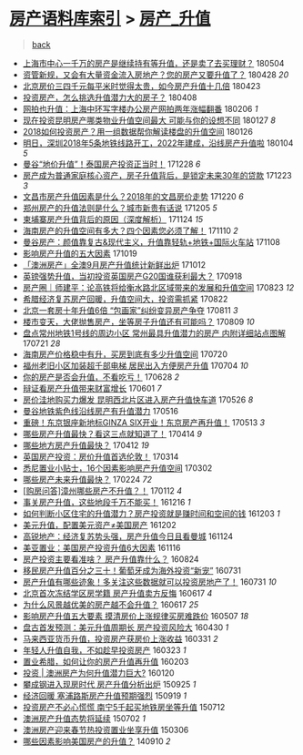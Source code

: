 [房产语料库索引](../../README.md)  > [房产_升值](房产_升值.md)
====
> [back](../README.md)

- [上海市中心一千万的房产是继续持有等升值，还是卖了去买理财？](http://jkwz.applinzi.com/ittc/7099284764668462096.html#%E4%B8%8A%E6%B5%B7%E5%B8%82%E4%B8%AD%E5%BF%83%E4%B8%80%E5%8D%83%E4%B8%87%E7%9A%84%E6%88%BF%E4%BA%A7%E6%98%AF%E7%BB%A7%E7%BB%AD%E6%8C%81%E6%9C%89%E7%AD%89%E5%8D%87%E5%80%BC%EF%BC%8C%E8%BF%98%E6%98%AF%E5%8D%96%E4%BA%86%E5%8E%BB%E4%B9%B0%E7%90%86%E8%B4%A2%EF%BC%9F) 180504  
- [资管新规，又会有大量资金流入房地产？您的房产又要升值了？](http://jkwz.applinzi.com/ittc/7096987135834063882.html#%E8%B5%84%E7%AE%A1%E6%96%B0%E8%A7%84%EF%BC%8C%E5%8F%88%E4%BC%9A%E6%9C%89%E5%A4%A7%E9%87%8F%E8%B5%84%E9%87%91%E6%B5%81%E5%85%A5%E6%88%BF%E5%9C%B0%E4%BA%A7%EF%BC%9F%E6%82%A8%E7%9A%84%E6%88%BF%E4%BA%A7%E5%8F%88%E8%A6%81%E5%8D%87%E5%80%BC%E4%BA%86%EF%BC%9F) 180428 *20* 
- [北京房价三四千元每平米时觉得太贵，如今房产升值十几倍](http://jkwz.applinzi.com/ittc/7094819663978693649.html#%E5%8C%97%E4%BA%AC%E6%88%BF%E4%BB%B7%E4%B8%89%E5%9B%9B%E5%8D%83%E5%85%83%E6%AF%8F%E5%B9%B3%E7%B1%B3%E6%97%B6%E8%A7%89%E5%BE%97%E5%A4%AA%E8%B4%B5%EF%BC%8C%E5%A6%82%E4%BB%8A%E6%88%BF%E4%BA%A7%E5%8D%87%E5%80%BC%E5%8D%81%E5%87%A0%E5%80%8D) 180423  
- [投资房产，怎么挑选升值潜力大的房子？](http://jkwz.applinzi.com/ittc/7089665097255617543.html#%E6%8A%95%E8%B5%84%E6%88%BF%E4%BA%A7%EF%BC%8C%E6%80%8E%E4%B9%88%E6%8C%91%E9%80%89%E5%8D%87%E5%80%BC%E6%BD%9C%E5%8A%9B%E5%A4%A7%E7%9A%84%E6%88%BF%E5%AD%90%EF%BC%9F) 180408  
- [网拍也升值：上海中环写字楼办公房产网拍两年涨幅翻番](http://jkwz.applinzi.com/ittc/7067116549238686736.html#%E7%BD%91%E6%8B%8D%E4%B9%9F%E5%8D%87%E5%80%BC%EF%BC%9A%E4%B8%8A%E6%B5%B7%E4%B8%AD%E7%8E%AF%E5%86%99%E5%AD%97%E6%A5%BC%E5%8A%9E%E5%85%AC%E6%88%BF%E4%BA%A7%E7%BD%91%E6%8B%8D%E4%B8%A4%E5%B9%B4%E6%B6%A8%E5%B9%85%E7%BF%BB%E7%95%AA) 180206 *1* 
- [现在投资昆明房产哪类物业升值空间最大 可能与你的设想不同](http://jkwz.applinzi.com/ittc/7063311652085040145.html#%E7%8E%B0%E5%9C%A8%E6%8A%95%E8%B5%84%E6%98%86%E6%98%8E%E6%88%BF%E4%BA%A7%E5%93%AA%E7%B1%BB%E7%89%A9%E4%B8%9A%E5%8D%87%E5%80%BC%E7%A9%BA%E9%97%B4%E6%9C%80%E5%A4%A7+%E5%8F%AF%E8%83%BD%E4%B8%8E%E4%BD%A0%E7%9A%84%E8%AE%BE%E6%83%B3%E4%B8%8D%E5%90%8C) 180127 *8* 
- [2018如何投资房产？用一组数据帮你解读楼盘的升值空间](http://jkwz.applinzi.com/ittc/7062873537079936010.html#2018%E5%A6%82%E4%BD%95%E6%8A%95%E8%B5%84%E6%88%BF%E4%BA%A7%EF%BC%9F%E7%94%A8%E4%B8%80%E7%BB%84%E6%95%B0%E6%8D%AE%E5%B8%AE%E4%BD%A0%E8%A7%A3%E8%AF%BB%E6%A5%BC%E7%9B%98%E7%9A%84%E5%8D%87%E5%80%BC%E7%A9%BA%E9%97%B4) 180126  
- [明日，深圳2018年5条地铁线路开工，2022年建成，沿线房产升值啦](http://jkwz.applinzi.com/ittc/7054683075768763402.html#%E6%98%8E%E6%97%A5%EF%BC%8C%E6%B7%B1%E5%9C%B32018%E5%B9%B45%E6%9D%A1%E5%9C%B0%E9%93%81%E7%BA%BF%E8%B7%AF%E5%BC%80%E5%B7%A5%EF%BC%8C2022%E5%B9%B4%E5%BB%BA%E6%88%90%EF%BC%8C%E6%B2%BF%E7%BA%BF%E6%88%BF%E4%BA%A7%E5%8D%87%E5%80%BC%E5%95%A6) 180104 *5* 
- [曼谷“地价升值”！泰国房产投资正当时！](http://jkwz.applinzi.com/ittc/7052232811006657553.html#%E6%9B%BC%E8%B0%B7%E2%80%9C%E5%9C%B0%E4%BB%B7%E5%8D%87%E5%80%BC%E2%80%9D%EF%BC%81%E6%B3%B0%E5%9B%BD%E6%88%BF%E4%BA%A7%E6%8A%95%E8%B5%84%E6%AD%A3%E5%BD%93%E6%97%B6%EF%BC%81) 171228 *6* 
- [房产成为普通家庭核心资产，房子升值背后，是锁定未来30年的贷款](http://jkwz.applinzi.com/ittc/7050239106863334416.html#%E6%88%BF%E4%BA%A7%E6%88%90%E4%B8%BA%E6%99%AE%E9%80%9A%E5%AE%B6%E5%BA%AD%E6%A0%B8%E5%BF%83%E8%B5%84%E4%BA%A7%EF%BC%8C%E6%88%BF%E5%AD%90%E5%8D%87%E5%80%BC%E8%83%8C%E5%90%8E%EF%BC%8C%E6%98%AF%E9%94%81%E5%AE%9A%E6%9C%AA%E6%9D%A530%E5%B9%B4%E7%9A%84%E8%B4%B7%E6%AC%BE) 171223 *3* 
- [文昌市房产升值因素是什么？2018年的文昌房价走势](http://jkwz.applinzi.com/ittc/7049199214553203729.html#%E6%96%87%E6%98%8C%E5%B8%82%E6%88%BF%E4%BA%A7%E5%8D%87%E5%80%BC%E5%9B%A0%E7%B4%A0%E6%98%AF%E4%BB%80%E4%B9%88%EF%BC%9F2018%E5%B9%B4%E7%9A%84%E6%96%87%E6%98%8C%E6%88%BF%E4%BB%B7%E8%B5%B0%E5%8A%BF) 171220 *6* 
- [郑州房产的升值法则是什么？城市新贵有话说](http://jkwz.applinzi.com/ittc/7043629591296476176.html#%E9%83%91%E5%B7%9E%E6%88%BF%E4%BA%A7%E7%9A%84%E5%8D%87%E5%80%BC%E6%B3%95%E5%88%99%E6%98%AF%E4%BB%80%E4%B9%88%EF%BC%9F%E5%9F%8E%E5%B8%82%E6%96%B0%E8%B4%B5%E6%9C%89%E8%AF%9D%E8%AF%B4) 171205 *5* 
- [柬埔寨房产升值背后的原因（深度解析）](http://jkwz.applinzi.com/ittc/7039555311604597777.html#%E6%9F%AC%E5%9F%94%E5%AF%A8%E6%88%BF%E4%BA%A7%E5%8D%87%E5%80%BC%E8%83%8C%E5%90%8E%E7%9A%84%E5%8E%9F%E5%9B%A0%EF%BC%88%E6%B7%B1%E5%BA%A6%E8%A7%A3%E6%9E%90%EF%BC%89) 171124 *15* 
- [海南房产的升值空间有多大？四个因素您必须了解！](http://jkwz.applinzi.com/ittc/7034353515256874000.html#%E6%B5%B7%E5%8D%97%E6%88%BF%E4%BA%A7%E7%9A%84%E5%8D%87%E5%80%BC%E7%A9%BA%E9%97%B4%E6%9C%89%E5%A4%9A%E5%A4%A7%EF%BC%9F%E5%9B%9B%E4%B8%AA%E5%9B%A0%E7%B4%A0%E6%82%A8%E5%BF%85%E9%A1%BB%E4%BA%86%E8%A7%A3%EF%BC%81) 171110 *2* 
- [曼谷房产：颜值靠复古&amp;现代主义，升值靠轻轨+地铁+国际火车站](http://jkwz.applinzi.com/ittc/7033709626464404497.html#%E6%9B%BC%E8%B0%B7%E6%88%BF%E4%BA%A7%EF%BC%9A%E9%A2%9C%E5%80%BC%E9%9D%A0%E5%A4%8D%E5%8F%A4%26amp%3B%E7%8E%B0%E4%BB%A3%E4%B8%BB%E4%B9%89%EF%BC%8C%E5%8D%87%E5%80%BC%E9%9D%A0%E8%BD%BB%E8%BD%A8%2B%E5%9C%B0%E9%93%81%2B%E5%9B%BD%E9%99%85%E7%81%AB%E8%BD%A6%E7%AB%99) 171108  
- [影响房产升值的五大因素](http://jkwz.applinzi.com/ittc/7026208778649863185.html#%E5%BD%B1%E5%93%8D%E6%88%BF%E4%BA%A7%E5%8D%87%E5%80%BC%E7%9A%84%E4%BA%94%E5%A4%A7%E5%9B%A0%E7%B4%A0) 171019  
- [「澳洲房产」全澳9月房产升值统计新鲜出炉](http://jkwz.applinzi.com/ittc/7023612537092965392.html#%E3%80%8C%E6%BE%B3%E6%B4%B2%E6%88%BF%E4%BA%A7%E3%80%8D%E5%85%A8%E6%BE%B39%E6%9C%88%E6%88%BF%E4%BA%A7%E5%8D%87%E5%80%BC%E7%BB%9F%E8%AE%A1%E6%96%B0%E9%B2%9C%E5%87%BA%E7%82%89) 171012  
- [英镑强势升值，当初投资英国房产G20国谁获利最大？](http://jkwz.applinzi.com/ittc/7014695731569624080.html#%E8%8B%B1%E9%95%91%E5%BC%BA%E5%8A%BF%E5%8D%87%E5%80%BC%EF%BC%8C%E5%BD%93%E5%88%9D%E6%8A%95%E8%B5%84%E8%8B%B1%E5%9B%BD%E6%88%BF%E4%BA%A7G20%E5%9B%BD%E8%B0%81%E8%8E%B7%E5%88%A9%E6%9C%80%E5%A4%A7%EF%BC%9F) 170918  
- [房产圈｜师建平：论高铁将给衡水路北区域带来的发展和升值空间](http://jkwz.applinzi.com/ittc/7004924527321285648.html#%E6%88%BF%E4%BA%A7%E5%9C%88%EF%BD%9C%E5%B8%88%E5%BB%BA%E5%B9%B3%EF%BC%9A%E8%AE%BA%E9%AB%98%E9%93%81%E5%B0%86%E7%BB%99%E8%A1%A1%E6%B0%B4%E8%B7%AF%E5%8C%97%E5%8C%BA%E5%9F%9F%E5%B8%A6%E6%9D%A5%E7%9A%84%E5%8F%91%E5%B1%95%E5%92%8C%E5%8D%87%E5%80%BC%E7%A9%BA%E9%97%B4) 170823 *12* 
- [希腊经济复苏房产回暖，升值空间大，投资需抓紧](http://jkwz.applinzi.com/ittc/7004622381610714128.html#%E5%B8%8C%E8%85%8A%E7%BB%8F%E6%B5%8E%E5%A4%8D%E8%8B%8F%E6%88%BF%E4%BA%A7%E5%9B%9E%E6%9A%96%EF%BC%8C%E5%8D%87%E5%80%BC%E7%A9%BA%E9%97%B4%E5%A4%A7%EF%BC%8C%E6%8A%95%E8%B5%84%E9%9C%80%E6%8A%93%E7%B4%A7) 170822  
- [北京一套房十年升值6倍 “包画家”纠纷变异房产争夺](http://jkwz.applinzi.com/ittc/7000671519523734545.html#%E5%8C%97%E4%BA%AC%E4%B8%80%E5%A5%97%E6%88%BF%E5%8D%81%E5%B9%B4%E5%8D%87%E5%80%BC6%E5%80%8D+%E2%80%9C%E5%8C%85%E7%94%BB%E5%AE%B6%E2%80%9D%E7%BA%A0%E7%BA%B7%E5%8F%98%E5%BC%82%E6%88%BF%E4%BA%A7%E4%BA%89%E5%A4%BA) 170811 *3* 
- [楼市变天，大佬抛售房产，坐等房子升值还有可能吗？](http://jkwz.applinzi.com/ittc/6999753727316329488.html#%E6%A5%BC%E5%B8%82%E5%8F%98%E5%A4%A9%EF%BC%8C%E5%A4%A7%E4%BD%AC%E6%8A%9B%E5%94%AE%E6%88%BF%E4%BA%A7%EF%BC%8C%E5%9D%90%E7%AD%89%E6%88%BF%E5%AD%90%E5%8D%87%E5%80%BC%E8%BF%98%E6%9C%89%E5%8F%AF%E8%83%BD%E5%90%97%EF%BC%9F) 170809 *10* 
- [盘点常州地铁1号线的周边小区 常州最具升值潜力的房产 内附详细站点图解](http://jkwz.applinzi.com/ittc/6992771302119965713.html#%E7%9B%98%E7%82%B9%E5%B8%B8%E5%B7%9E%E5%9C%B0%E9%93%811%E5%8F%B7%E7%BA%BF%E7%9A%84%E5%91%A8%E8%BE%B9%E5%B0%8F%E5%8C%BA+%E5%B8%B8%E5%B7%9E%E6%9C%80%E5%85%B7%E5%8D%87%E5%80%BC%E6%BD%9C%E5%8A%9B%E7%9A%84%E6%88%BF%E4%BA%A7+%E5%86%85%E9%99%84%E8%AF%A6%E7%BB%86%E7%AB%99%E7%82%B9%E5%9B%BE%E8%A7%A3) 170721 *28* 
- [海南房产价格稳中有升，买房到底有多少升值空间](http://jkwz.applinzi.com/ittc/6992322708065747984.html#%E6%B5%B7%E5%8D%97%E6%88%BF%E4%BA%A7%E4%BB%B7%E6%A0%BC%E7%A8%B3%E4%B8%AD%E6%9C%89%E5%8D%87%EF%BC%8C%E4%B9%B0%E6%88%BF%E5%88%B0%E5%BA%95%E6%9C%89%E5%A4%9A%E5%B0%91%E5%8D%87%E5%80%BC%E7%A9%BA%E9%97%B4) 170720  
- [福州老旧小区加装超千部电梯 居民出入方便房产升值](http://jkwz.applinzi.com/ittc/6986385379920708613.html#%E7%A6%8F%E5%B7%9E%E8%80%81%E6%97%A7%E5%B0%8F%E5%8C%BA%E5%8A%A0%E8%A3%85%E8%B6%85%E5%8D%83%E9%83%A8%E7%94%B5%E6%A2%AF+%E5%B1%85%E6%B0%91%E5%87%BA%E5%85%A5%E6%96%B9%E4%BE%BF%E6%88%BF%E4%BA%A7%E5%8D%87%E5%80%BC) 170704 *10* 
- [你的房产是否会升值，不看吃亏！](http://jkwz.applinzi.com/ittc/6984159391128224773.html#%E4%BD%A0%E7%9A%84%E6%88%BF%E4%BA%A7%E6%98%AF%E5%90%A6%E4%BC%9A%E5%8D%87%E5%80%BC%EF%BC%8C%E4%B8%8D%E7%9C%8B%E5%90%83%E4%BA%8F%EF%BC%81) 170628 *2* 
- [辩证看房产升值带来财富增长](http://jkwz.applinzi.com/ittc/6974102529846543365.html#%E8%BE%A9%E8%AF%81%E7%9C%8B%E6%88%BF%E4%BA%A7%E5%8D%87%E5%80%BC%E5%B8%A6%E6%9D%A5%E8%B4%A2%E5%AF%8C%E5%A2%9E%E9%95%BF) 170601 *7* 
- [房价洼地购买力爆发 昆明西北片区进入房产升值快车道](http://jkwz.applinzi.com/ittc/6972012505231524868.html#%E6%88%BF%E4%BB%B7%E6%B4%BC%E5%9C%B0%E8%B4%AD%E4%B9%B0%E5%8A%9B%E7%88%86%E5%8F%91+%E6%98%86%E6%98%8E%E8%A5%BF%E5%8C%97%E7%89%87%E5%8C%BA%E8%BF%9B%E5%85%A5%E6%88%BF%E4%BA%A7%E5%8D%87%E5%80%BC%E5%BF%AB%E8%BD%A6%E9%81%93) 170526 *8* 
- [曼谷地铁紫色线沿线房产有升值潜力](http://jkwz.applinzi.com/ittc/6967944372254409733.html#%E6%9B%BC%E8%B0%B7%E5%9C%B0%E9%93%81%E7%B4%AB%E8%89%B2%E7%BA%BF%E6%B2%BF%E7%BA%BF%E6%88%BF%E4%BA%A7%E6%9C%89%E5%8D%87%E5%80%BC%E6%BD%9C%E5%8A%9B) 170516  
- [重磅！东京银座新地标GINZA SIX开业！东京房产再升值！](http://jkwz.applinzi.com/ittc/6967053376582845445.html#%E9%87%8D%E7%A3%85%EF%BC%81%E4%B8%9C%E4%BA%AC%E9%93%B6%E5%BA%A7%E6%96%B0%E5%9C%B0%E6%A0%87GINZA+SIX%E5%BC%80%E4%B8%9A%EF%BC%81%E4%B8%9C%E4%BA%AC%E6%88%BF%E4%BA%A7%E5%86%8D%E5%8D%87%E5%80%BC%EF%BC%81) 170513 *3* 
- [哪些房产升值最快？看这三点就知道了！](http://jkwz.applinzi.com/ittc/6956027378387125253.html#%E5%93%AA%E4%BA%9B%E6%88%BF%E4%BA%A7%E5%8D%87%E5%80%BC%E6%9C%80%E5%BF%AB%EF%BC%9F%E7%9C%8B%E8%BF%99%E4%B8%89%E7%82%B9%E5%B0%B1%E7%9F%A5%E9%81%93%E4%BA%86%EF%BC%81) 170414 *9* 
- [哪些地方房产升值最快？](http://jkwz.applinzi.com/ittc/6955272399997109252.html#%E5%93%AA%E4%BA%9B%E5%9C%B0%E6%96%B9%E6%88%BF%E4%BA%A7%E5%8D%87%E5%80%BC%E6%9C%80%E5%BF%AB%EF%BC%9F) 170412 *19* 
- [英国房产投资：房价升值首选伦敦！](http://jkwz.applinzi.com/ittc/6944938988019385348.html#%E8%8B%B1%E5%9B%BD%E6%88%BF%E4%BA%A7%E6%8A%95%E8%B5%84%EF%BC%9A%E6%88%BF%E4%BB%B7%E5%8D%87%E5%80%BC%E9%A6%96%E9%80%89%E4%BC%A6%E6%95%A6%EF%BC%81) 170314  
- [悉尼置业小贴士，16个因素影响房产升值空间](http://jkwz.applinzi.com/ittc/6940376078844691460.html#%E6%82%89%E5%B0%BC%E7%BD%AE%E4%B8%9A%E5%B0%8F%E8%B4%B4%E5%A3%AB%EF%BC%8C16%E4%B8%AA%E5%9B%A0%E7%B4%A0%E5%BD%B1%E5%93%8D%E6%88%BF%E4%BA%A7%E5%8D%87%E5%80%BC%E7%A9%BA%E9%97%B4) 170302  
- [哪些房产未来升值最快？](http://jkwz.applinzi.com/ittc/6938133352644346885.html#%E5%93%AA%E4%BA%9B%E6%88%BF%E4%BA%A7%E6%9C%AA%E6%9D%A5%E5%8D%87%E5%80%BC%E6%9C%80%E5%BF%AB%EF%BC%9F) 170224 *72* 
- [[购房问答]漳州哪些房产不升值？！](http://jkwz.applinzi.com/ittc/6922282935863739397.html#%5B%E8%B4%AD%E6%88%BF%E9%97%AE%E7%AD%94%5D%E6%BC%B3%E5%B7%9E%E5%93%AA%E4%BA%9B%E6%88%BF%E4%BA%A7%E4%B8%8D%E5%8D%87%E5%80%BC%EF%BC%9F%EF%BC%81) 170112 *4* 
- [事关房产升值，这些地段千万不能买！](http://jkwz.applinzi.com/ittc/6912262825748988932.html#%E4%BA%8B%E5%85%B3%E6%88%BF%E4%BA%A7%E5%8D%87%E5%80%BC%EF%BC%8C%E8%BF%99%E4%BA%9B%E5%9C%B0%E6%AE%B5%E5%8D%83%E4%B8%87%E4%B8%8D%E8%83%BD%E4%B9%B0%EF%BC%81) 161216 *1* 
- [如何判断小区住宅的升值潜力？房产投资就是赚时间和空间的钱](http://jkwz.applinzi.com/ittc/6907458084242195460.html#%E5%A6%82%E4%BD%95%E5%88%A4%E6%96%AD%E5%B0%8F%E5%8C%BA%E4%BD%8F%E5%AE%85%E7%9A%84%E5%8D%87%E5%80%BC%E6%BD%9C%E5%8A%9B%EF%BC%9F%E6%88%BF%E4%BA%A7%E6%8A%95%E8%B5%84%E5%B0%B1%E6%98%AF%E8%B5%9A%E6%97%B6%E9%97%B4%E5%92%8C%E7%A9%BA%E9%97%B4%E7%9A%84%E9%92%B1) 161203 *1* 
- [美元升值，配置美元资产≠美国房产](http://jkwz.applinzi.com/ittc/6906961920048759813.html#%E7%BE%8E%E5%85%83%E5%8D%87%E5%80%BC%EF%BC%8C%E9%85%8D%E7%BD%AE%E7%BE%8E%E5%85%83%E8%B5%84%E4%BA%A7%E2%89%A0%E7%BE%8E%E5%9B%BD%E6%88%BF%E4%BA%A7) 161202  
- [高锐地产：经济复苏势头强，房产升值今日且看曼城](http://jkwz.applinzi.com/ittc/6904097889562657796.html#%E9%AB%98%E9%94%90%E5%9C%B0%E4%BA%A7%EF%BC%9A%E7%BB%8F%E6%B5%8E%E5%A4%8D%E8%8B%8F%E5%8A%BF%E5%A4%B4%E5%BC%BA%EF%BC%8C%E6%88%BF%E4%BA%A7%E5%8D%87%E5%80%BC%E4%BB%8A%E6%97%A5%E4%B8%94%E7%9C%8B%E6%9B%BC%E5%9F%8E) 161124  
- [美亚置业：美国房产投资升值6大因素](http://jkwz.applinzi.com/ittc/6900941369828180997.html#%E7%BE%8E%E4%BA%9A%E7%BD%AE%E4%B8%9A%EF%BC%9A%E7%BE%8E%E5%9B%BD%E6%88%BF%E4%BA%A7%E6%8A%95%E8%B5%84%E5%8D%87%E5%80%BC6%E5%A4%A7%E5%9B%A0%E7%B4%A0) 161116  
- [房产投资主要看准啥？ 房产升值靠什么？](http://jkwz.applinzi.com/ittc/6870058038463038468.html#%E6%88%BF%E4%BA%A7%E6%8A%95%E8%B5%84%E4%B8%BB%E8%A6%81%E7%9C%8B%E5%87%86%E5%95%A5%EF%BC%9F+%E6%88%BF%E4%BA%A7%E5%8D%87%E5%80%BC%E9%9D%A0%E4%BB%80%E4%B9%88%EF%BC%9F) 160824  
- [移民房产升值百分之三十！葡萄牙成为海外投资“新宠”](http://jkwz.applinzi.com/ittc/6861164095931417604.html#%E7%A7%BB%E6%B0%91%E6%88%BF%E4%BA%A7%E5%8D%87%E5%80%BC%E7%99%BE%E5%88%86%E4%B9%8B%E4%B8%89%E5%8D%81%EF%BC%81%E8%91%A1%E8%90%84%E7%89%99%E6%88%90%E4%B8%BA%E6%B5%B7%E5%A4%96%E6%8A%95%E8%B5%84%E2%80%9C%E6%96%B0%E5%AE%A0%E2%80%9D) 160731  
- [房产升值有哪些迹象！多关注这些数据就可以投资房地产了！](http://jkwz.applinzi.com/ittc/6860945675797398532.html#%E6%88%BF%E4%BA%A7%E5%8D%87%E5%80%BC%E6%9C%89%E5%93%AA%E4%BA%9B%E8%BF%B9%E8%B1%A1%EF%BC%81%E5%A4%9A%E5%85%B3%E6%B3%A8%E8%BF%99%E4%BA%9B%E6%95%B0%E6%8D%AE%E5%B0%B1%E5%8F%AF%E4%BB%A5%E6%8A%95%E8%B5%84%E6%88%BF%E5%9C%B0%E4%BA%A7%E4%BA%86%EF%BC%81) 160731 *10* 
- [北京首次冻结学区房学籍 房产升值卖方反悔](http://jkwz.applinzi.com/ittc/6844654415629517828.html#%E5%8C%97%E4%BA%AC%E9%A6%96%E6%AC%A1%E5%86%BB%E7%BB%93%E5%AD%A6%E5%8C%BA%E6%88%BF%E5%AD%A6%E7%B1%8D+%E6%88%BF%E4%BA%A7%E5%8D%87%E5%80%BC%E5%8D%96%E6%96%B9%E5%8F%8D%E6%82%94) 160617 *4* 
- [为什么风景越优美的房产越不会升值？](http://jkwz.applinzi.com/ittc/6844489243606647812.html#%E4%B8%BA%E4%BB%80%E4%B9%88%E9%A3%8E%E6%99%AF%E8%B6%8A%E4%BC%98%E7%BE%8E%E7%9A%84%E6%88%BF%E4%BA%A7%E8%B6%8A%E4%B8%8D%E4%BC%9A%E5%8D%87%E5%80%BC%EF%BC%9F) 160617 *25* 
- [影响房产升值五大要素 摸清房价上涨规律买房难跌价](http://jkwz.applinzi.com/ittc/6829486198112125957.html#%E5%BD%B1%E5%93%8D%E6%88%BF%E4%BA%A7%E5%8D%87%E5%80%BC%E4%BA%94%E5%A4%A7%E8%A6%81%E7%B4%A0+%E6%91%B8%E6%B8%85%E6%88%BF%E4%BB%B7%E4%B8%8A%E6%B6%A8%E8%A7%84%E5%BE%8B%E4%B9%B0%E6%88%BF%E9%9A%BE%E8%B7%8C%E4%BB%B7) 160507 *18* 
- [盘古首发预测：美元升值周期长 房产投资风险大](http://jkwz.applinzi.com/ittc/6826862785107330052.html#%E7%9B%98%E5%8F%A4%E9%A6%96%E5%8F%91%E9%A2%84%E6%B5%8B%EF%BC%9A%E7%BE%8E%E5%85%83%E5%8D%87%E5%80%BC%E5%91%A8%E6%9C%9F%E9%95%BF+%E6%88%BF%E4%BA%A7%E6%8A%95%E8%B5%84%E9%A3%8E%E9%99%A9%E5%A4%A7) 160430 *1* 
- [马来西亚货币升值，投资房产获房价上涨收益](http://jkwz.applinzi.com/ittc/6815786835250775045.html#%E9%A9%AC%E6%9D%A5%E8%A5%BF%E4%BA%9A%E8%B4%A7%E5%B8%81%E5%8D%87%E5%80%BC%EF%BC%8C%E6%8A%95%E8%B5%84%E6%88%BF%E4%BA%A7%E8%8E%B7%E6%88%BF%E4%BB%B7%E4%B8%8A%E6%B6%A8%E6%94%B6%E7%9B%8A) 160331 *2* 
- [年轻人升值自我，不如趁早投资房产](http://jkwz.applinzi.com/ittc/6812775194015826948.html#%E5%B9%B4%E8%BD%BB%E4%BA%BA%E5%8D%87%E5%80%BC%E8%87%AA%E6%88%91%EF%BC%8C%E4%B8%8D%E5%A6%82%E8%B6%81%E6%97%A9%E6%8A%95%E8%B5%84%E6%88%BF%E4%BA%A7) 160323 *1* 
- [置业希腊，如何让你的房产升值再升值](http://jkwz.applinzi.com/ittc/6794641729739293701.html#%E7%BD%AE%E4%B8%9A%E5%B8%8C%E8%85%8A%EF%BC%8C%E5%A6%82%E4%BD%95%E8%AE%A9%E4%BD%A0%E7%9A%84%E6%88%BF%E4%BA%A7%E5%8D%87%E5%80%BC%E5%86%8D%E5%8D%87%E5%80%BC) 160203  
- [投资 | 澳洲房产为何升值潜力巨大?](http://jkwz.applinzi.com/ittc/6789030139266597892.html#%E6%8A%95%E8%B5%84+%7C+%E6%BE%B3%E6%B4%B2%E6%88%BF%E4%BA%A7%E4%B8%BA%E4%BD%95%E5%8D%87%E5%80%BC%E6%BD%9C%E5%8A%9B%E5%B7%A8%E5%A4%A7%3F) 160120  
- [攀成钢进入现房时代 房产升值分析出炉](http://jkwz.applinzi.com/ittc/6745981896782955524.html#%E6%94%80%E6%88%90%E9%92%A2%E8%BF%9B%E5%85%A5%E7%8E%B0%E6%88%BF%E6%97%B6%E4%BB%A3+%E6%88%BF%E4%BA%A7%E5%8D%87%E5%80%BC%E5%88%86%E6%9E%90%E5%87%BA%E7%82%89) 150925 *1* 
- [经济回暖 塞浦路斯房产升值预期强烈](http://jkwz.applinzi.com/ittc/6743829611360601092.html#%E7%BB%8F%E6%B5%8E%E5%9B%9E%E6%9A%96+%E5%A1%9E%E6%B5%A6%E8%B7%AF%E6%96%AF%E6%88%BF%E4%BA%A7%E5%8D%87%E5%80%BC%E9%A2%84%E6%9C%9F%E5%BC%BA%E7%83%88) 150919 *1* 
- [投资房产不必心慌慌 南宁5千起买地铁房坐等升值](http://jkwz.applinzi.com/ittc/547650611425249760.html#%E6%8A%95%E8%B5%84%E6%88%BF%E4%BA%A7%E4%B8%8D%E5%BF%85%E5%BF%83%E6%85%8C%E6%85%8C+%E5%8D%97%E5%AE%815%E5%8D%83%E8%B5%B7%E4%B9%B0%E5%9C%B0%E9%93%81%E6%88%BF%E5%9D%90%E7%AD%89%E5%8D%87%E5%80%BC) 150712  
- [澳洲房产升值态势将延续](http://jkwz.applinzi.com/ittc/547650611426561299.html#%E6%BE%B3%E6%B4%B2%E6%88%BF%E4%BA%A7%E5%8D%87%E5%80%BC%E6%80%81%E5%8A%BF%E5%B0%86%E5%BB%B6%E7%BB%AD) 150702 *1* 
- [澳洲房产迎来春节热投资置业坐享升值](http://jkwz.applinzi.com/ittc/547650611391852845.html#%E6%BE%B3%E6%B4%B2%E6%88%BF%E4%BA%A7%E8%BF%8E%E6%9D%A5%E6%98%A5%E8%8A%82%E7%83%AD%E6%8A%95%E8%B5%84%E7%BD%AE%E4%B8%9A%E5%9D%90%E4%BA%AB%E5%8D%87%E5%80%BC) 150306  
- [哪些因素影响美国房产的升值？](http://jkwz.applinzi.com/ittc/547650611372122556.html#%E5%93%AA%E4%BA%9B%E5%9B%A0%E7%B4%A0%E5%BD%B1%E5%93%8D%E7%BE%8E%E5%9B%BD%E6%88%BF%E4%BA%A7%E7%9A%84%E5%8D%87%E5%80%BC%EF%BC%9F) 140910 *2* 
